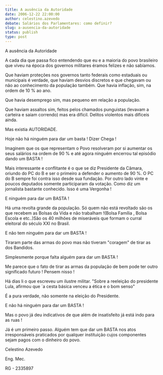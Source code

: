 ```yaml
---
title: A ausência da Autoridade
date: 2006-12-22 22:00:00
author: celestino.azevedo
debate: Salários dos Parlamentares: como definir?
slug: a-ausencia-da-autoridade
status: publish 
type: post
---
```


A ausência da Autoridade  

A cada dia que passa fico entendendo que eu e a maioria do povo brasileiro que viveu na época dos governos militares éramos felizes e não sabíamos.  

Que haviam proteções nos governos tanto federais como estaduais ou municipais é verdade, que haviam desvios discretos e que chegavam ou não ao conhecimento da população também. Que havia inflação, sim, na ordem de 10 % ao ano.  

Que havia desemprego sim, mas pequeno em relação a população.  

Que haviam assaltos sim, feitos pelos chamados punguistas (levavam a carteira e saiam correndo) mas era difícil. Delitos violentos mais difíceis ainda.  

Mas existia AUTORIDADE.   

Hoje não há ninguém para dar um basta ! Dizer Chega !  

Imaginem que os que representam o Povo resolveram por si aumentar os seus salários na ordem de 90 % e até agora ninguém encerrou tal episódio dando um BASTA !   

Mais interessante e conflitante é o que se diz Presidente da Câmara, oriundo do PC do B e ser o primeiro a defender o aumento de 90 %. O PC do B sempre foi contra isso desde sua fundação. Por outro lado vinte e poucos deputados somente participaram da votação. Como diz um jornalista bastante conhecido. Isso é uma Vergonha !  

E ninguém para dar um BASTA !  

Há uma revolta grande da população. Só quem não está revoltado são os que recebem as Bolsas da Vida e não trabalham !(Bolsa Família , Bolsa Escola e etc..)São os 40 milhões de miseráveis que formam o curral eleitoral do século XXI no Brasil.  

E não tem ninguém para dar um BASTA !  

Tiraram parte das armas do povo mas não tiveram "coragem" de tirar as dos Bandidos.  

Simplesmente porque falta alguém para dar um BASTA !  

Me parece que o fato de tirar as armas da população de bem pode ter outro significado futuro ! Pensem nisso !  

Há dias li o que escreveu um ilustre militar. "Sobre a reeleição do presidente Lula, afirmou que ´a cesta básica venceu a ética e o bom senso"  

É a pura verdade, não somente na eleição do Presidente.  

E não há ninguém para dar um BASTA !  

Mas o povo já deu indicativos de que além de insatisfeito já está indo para as ruas !  

Já é um primeiro passo. Alguém tem que dar um BASTA nos atos irresponsáveis praticados por qualquer instituição cujos componentes sejam pagos com o dinheiro do povo.  

Celestino Azevedo  

Eng. Mec.  

RG - 2335897
